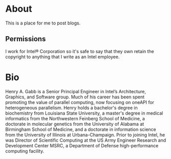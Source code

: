 # About

This is a place for me to post blogs.

## Permissions

I work for Intel&reg; Corporation so it's safe to say that they own retain the copyright to anything that I write as an Intel employee. 

# Bio

Henry A. Gabb is a Senior Principal Engineer in Intel’s Architecture, Graphics, and Software group. Much of his career has been spent promoting the value of parallel computing, now focusing on oneAPI for heterogeneous parallelism. Henry holds a bachelor's degree in biochemistry from Louisiana State University, a master's degree in medical informatics from the Northwestern Feinberg School of Medicine, a doctorate in molecular genetics from the University of Alabama at Birmingham School of Medicine, and a doctorate in information science from the University of Illinois at Urbana-Champaign. Prior to joining Intel, he was Director of Scientific Computing at the US Army Engineer Research and Development Center MSRC, a Department of Defense high-performance computing facility.

